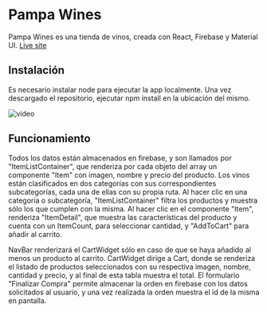 <h1>Pampa Wines</h1>
Pampa Wines es una tienda de vinos, creada con React, Firebase y Material UI.
<a href="https://pampawines.netlify.app">Live site</a>

<h2>Instalación</h2>
Es necesario instalar node para ejecutar la app localmente. Una vez descargado el repositorio, ejecutar npm install en la ubicación del mismo.

![video](https://user-images.githubusercontent.com/75045298/126842747-88199217-4598-495c-aecd-493b0330f5fe.gif)

<h2>Funcionamiento</h2>
Todos los datos están almacenados en firebase, y son llamados por "ItemListContainer", que renderiza por cada objeto del array un componente "Item" con imagen, nombre y precio del producto.
Los vinos están clasificados en dos categorías con sus correspondientes subcategorías, cada una de ellas con su propia ruta. Al hacer clic en una categoría o subcategoría, "ItemListContainer" filtra los productos y muestra sólo los que cumplen con la misma.
Al hacer clic en el componente "Item", renderiza "ItemDetail", que muestra las características del producto y cuenta con un ItemCount, para seleccionar cantidad, y "AddToCart" para añadir al carrito.

NavBar renderizará el CartWidget sólo en caso de que se haya añadido al menos un producto al carrito. CartWidget dirige a Cart, donde se renderiza el listado de productos seleccionados con su respectiva imagen, nombre, cantidad y precio, y al final de esta tabla muestra el total. El formulario "Finalizar Compra" permite almacenar la orden en firebase con los datos solicitados al usuario, y una vez realizada la orden muestra el id de la misma en pantalla.

